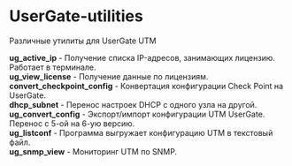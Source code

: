 # UserGate-utilities
Различные утилиты для UserGate UTM

<b>ug_active_ip</b> - Получение списка IP-адресов, занимающих лицензию. Работает в терминале.<br>
<b>ug_view_license</b> - Получение данные по лицензиям.<br>
<b>convert_checkpoint_config</b> - Конвертация конфигурации Check Point на UserGate.<br>
<b>dhcp_subnet</b> - Перенос настроек DHCP с одного узла на другой.<br>
<b>ug_convert_config</b> - Экспорт/импорт конфигурации UTM UserGate. Перенос с 5-ой на 6-ую версию.<br>
<b>ug_listconf</b> - Программа выгружает конфигурацию UTM в текстовый файл.<br>
<b>ug_snmp_view</b> - Мониторинг UTM по SNMP.<br>
